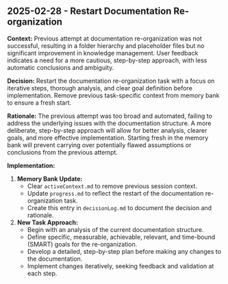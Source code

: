 ## 2025-02-28 - Restart Documentation Re-organization

**Context:** Previous attempt at documentation re-organization was not successful, resulting in a folder hierarchy and placeholder files but no significant improvement in knowledge management. User feedback indicates a need for a more cautious, step-by-step approach, with less automatic conclusions and ambiguity.

**Decision:** Restart the documentation re-organization task with a focus on iterative steps, thorough analysis, and clear goal definition before implementation. Remove previous task-specific context from memory bank to ensure a fresh start.

**Rationale:** The previous attempt was too broad and automated, failing to address the underlying issues with the documentation structure. A more deliberate, step-by-step approach will allow for better analysis, clearer goals, and more effective implementation. Starting fresh in the memory bank will prevent carrying over potentially flawed assumptions or conclusions from the previous attempt.

**Implementation:**

1.  **Memory Bank Update:**
    - Clear `activeContext.md` to remove previous session context.
    - Update `progress.md` to reflect the restart of the documentation re-organization task.
    - Create this entry in `decisionLog.md` to document the decision and rationale.
2.  **New Task Approach:**
    - Begin with an analysis of the current documentation structure.
    - Define specific, measurable, achievable, relevant, and time-bound (SMART) goals for the re-organization.
    - Develop a detailed, step-by-step plan before making any changes to the documentation.
    - Implement changes iteratively, seeking feedback and validation at each step.
